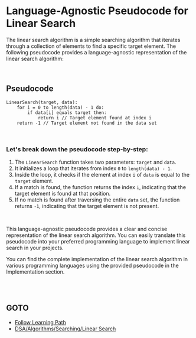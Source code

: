 # Language-Agnostic Pseudocode for Linear Search

The linear search algorithm is a simple searching algorithm that iterates through a collection of elements to find a specific target element. The following pseudocode provides a language-agnostic representation of the linear search algorithm:

<br>

## Pseudocode
```
LinearSearch(target, data):
    for i = 0 to length(data) - 1 do:
        if data[i] equals target then:
            return i // Target element found at index i
    return -1 // Target element not found in the data set
```

<br>

### Let's break down the pseudocode step-by-step:

1. The `LinearSearch` function takes two parameters: `target` and `data`. 
2. It initializes a loop that iterates from index `0` to `length(data) - 1`.
3. Inside the loop, it checks if the element at index `i` of `data` is equal to the `target` element.
4. If a match is found, the function returns the index `i`, indicating that the target element is found at that position.
5. If no match is found after traversing the entire `data` set, the function returns `-1`, indicating that the target element is not present.

<br>

This language-agnostic pseudocode provides a clear and concise representation of the linear search algorithm. You can easily translate this pseudocode into your preferred programming language to implement linear search in your projects.

You can find the complete implementation of the linear search algorithm in various programming languages using the provided pseudocode in the Implementation section.


<br>
<br>

## GOTO
- [Follow Learning Path](implementation.md)
- [DSA/Algorithms/Searching/Linear Search](README.md)
